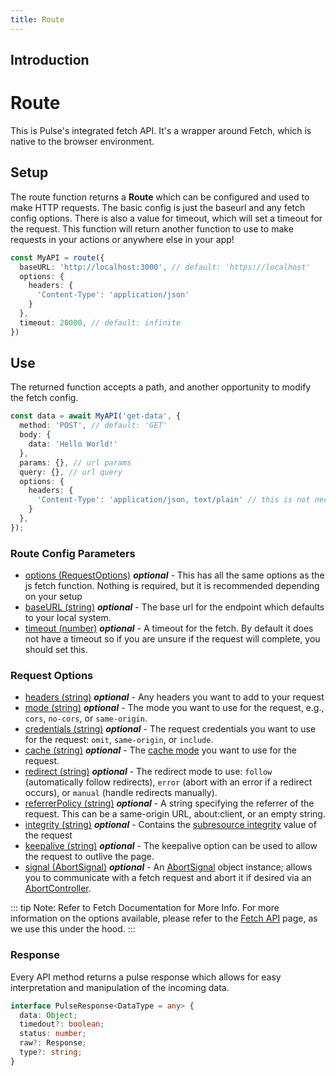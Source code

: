 ```yaml
---
title: Route
---
```

## Introduction

# Route

This is Pulse's integrated fetch API. It's a wrapper around Fetch, which is native to the browser environment.
## Setup
The route function returns a __Route__ which can be configured and used to make HTTP requests. The basic config is just the baseurl and any fetch config options. There is also a value for timeout, which will set a timeout for the request. This function will return another function to use to make requests in your actions or anywhere else in your app!
```ts
const MyAPI = route({
  baseURL: 'http://localhost:3000', // default: 'https://localhost'
  options: {
    headers: {
      'Content-Type': 'application/json'
    }
  },
  timeout: 20000, // default: infinite
})
```
## Use
The returned function accepts a path, and another opportunity to modify the fetch config.
```ts
const data = await MyAPI('get-data', {
  method: 'POST', // default: 'GET'
  body: {
    data: 'Hello World!'
  },
  params: {}, // url params
  query: {}, // url query
  options: {
    headers: {
      'Content-Type': 'application/json, text/plain' // this is not necessary
    }
  },
});
```

### Route Config Parameters

- [options (RequestOptions)](#request-options) _**optional**_ - This has all the same options as the js fetch function. Nothing is required, but it is recommended depending on your setup
- [baseURL (string)]() _**optional**_ - The base url for the endpoint which defaults to your local system.
- [timeout (number)]() _**optional**_ - A timeout for the fetch. By default it does not have a timeout so if you are unsure if the request will complete, you should set this.

### Request Options

- [headers (string)]() _**optional**_ - Any headers you want to add to your request
- [mode (string)]() _**optional**_ - The mode you want to use for the request, e.g., `cors`, `no-cors`, or `same-origin`.
- [credentials (string)]() _**optional**_ - The request credentials you want to use for the request: `omit`, `same-origin`, or `include`.
- [cache (string)]() _**optional**_ - The [cache mode](https://developer.mozilla.org/en-US/docs/Web/API/Request/cache) you want to use for the request.
- [redirect (string)]() _**optional**_ - The redirect mode to use: `follow` (automatically follow redirects), `error` (abort with an error if a redirect occurs), or `manual` (handle redirects manually).
- [referrerPolicy (string)]() _**optional**_ - A string specifying the referrer of the request. This can be a same-origin URL, about:client, or an empty string.
- [integrity (string)]() _**optional**_ - Contains the [subresource integrity](https://developer.mozilla.org/en-US/docs/Web/Security/Subresource_Integrity) value of the request
- [keepalive (string)]() _**optional**_ - The keepalive option can be used to allow the request to outlive the page.
- [signal (AbortSignal)]() _**optional**_ - An [AbortSignal](https://developer.mozilla.org/en-US/docs/Web/API/AbortSignal) object instance; allows you to communicate with a fetch request and abort it if desired via an [AbortController](https://developer.mozilla.org/en-US/docs/Web/API/AbortController).

::: tip Note: Refer to Fetch Documentation for More Info.
For more information on the options available, please refer to the [Fetch API](https://developer.mozilla.org/en-US/docs/Web/API/WindowOrWorkerGlobalScope/fetch) page, as we use this under the hood.
:::

### Response

Every API method returns a pulse response which allows for easy interpretation and manipulation of the incoming data.

```ts
interface PulseResponse<DataType = any> {
  data: Object;
  timedout?: boolean;
  status: number;
  raw?: Response;
  type?: string;
}
```



